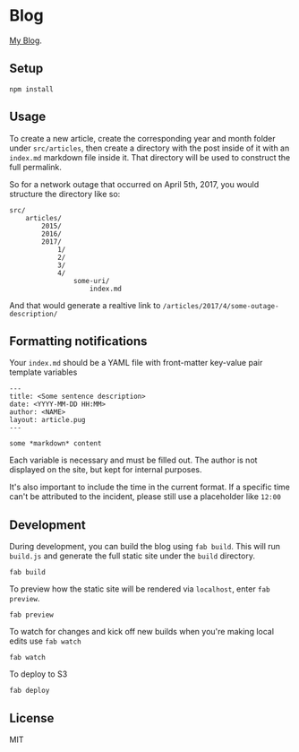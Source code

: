 # Blog

[My Blog](http://joecmarshall.com). 

## Setup

`npm install`

## Usage

To create a new article, create the corresponding year and month folder under `src/articles`, then create a directory with the post inside of it with an `index.md` markdown file inside it. That directory will be used to construct the full permalink.

So for a network outage that occurred on April 5th, 2017, you would structure the directory like so:

```
src/
	articles/
		2015/
		2016/
		2017/
			1/
			2/
			3/
			4/
				some-uri/
					index.md
```

And that would generate a realtive link to `/articles/2017/4/some-outage-description/`

## Formatting notifications

Your `index.md` should be a YAML file with front-matter key-value pair template variables

```
---
title: <Some sentence description>
date: <YYYY-MM-DD HH:MM>
author: <NAME>
layout: article.pug
---

some *markdown* content
```
Each variable is necessary and must be filled out. The author is not displayed on the site, but kept for internal purposes.

It's also important to include the time in the current format. If a specific time can't be attributed to the incident, please still use a placeholder like `12:00`

## Development

During development, you can build the blog using `fab build`. This will run `build.js` and generate the full static site under the `build` directory.

```
fab build
```

To preview how the static site will be rendered via `localhost`, enter `fab preview`.

```
fab preview
```

To watch for changes and kick off new builds when you're making local edits use `fab watch`

```
fab watch
```

To deploy to S3

```
fab deploy
```


## License

MIT